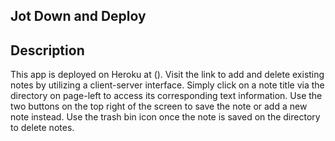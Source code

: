 ## Jot Down and Deploy

## Description
This app is deployed on Heroku at (). Visit the link to add and delete existing notes by utilizing a client-server interface. Simply click on a note title via the directory on page-left to access its corresponding text information. Use the two buttons on the top right of the screen to save the note or add a new note instead. Use the trash bin icon once the note is saved on the directory to delete notes.

